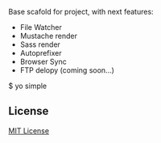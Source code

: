 Base scafold for project, with next features:

- File Watcher
- Mustache render
- Sass render
- Autoprefixer
- Browser Sync
- FTP delopy (coming soon...)




$ yo simple




## License

[MIT License](http://en.wikipedia.org/wiki/MIT_License)
